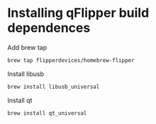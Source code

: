 # Installing qFlipper build dependences
Add brew tap
```bash
brew tap flipperdevices/homebrew-flipper
```

Install libusb
```bash
brew install libusb_universal
```

Install qt
```bash
brew install qt_universal
```

